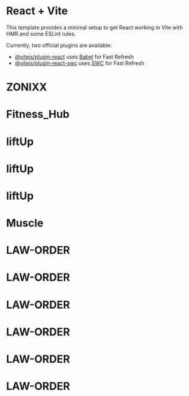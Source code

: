 # React + Vite

This template provides a minimal setup to get React working in Vite with HMR and some ESLint rules.

Currently, two official plugins are available:

- [@vitejs/plugin-react](https://github.com/vitejs/vite-plugin-react/blob/main/packages/plugin-react/README.md) uses [Babel](https://babeljs.io/) for Fast Refresh
- [@vitejs/plugin-react-swc](https://github.com/vitejs/vite-plugin-react-swc) uses [SWC](https://swc.rs/) for Fast Refresh
# ZONIXX
# Fitness_Hub
# liftUp
# liftUp
# liftUp
# Muscle
# LAW-ORDER
# LAW-ORDER
# LAW-ORDER
# LAW-ORDER
# LAW-ORDER
# LAW-ORDER
